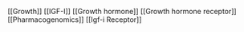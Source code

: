 [[Growth]]
[[IGF-I]]
[[Growth hormone]]
[[Growth hormone receptor]]
[[Pharmacogenomics]]
[[Igf-i Receptor]]
